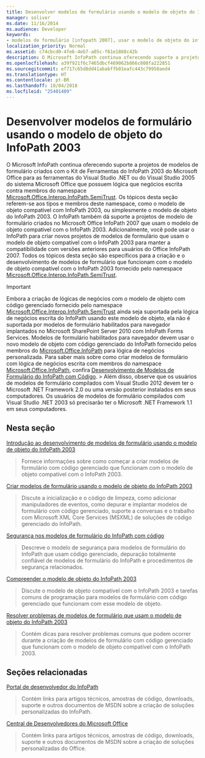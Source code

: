 ```yaml
---
title: Desenvolver modelos de formulário usando o modelo de objeto do InfoPath 2003
manager: soliver
ms.date: 11/16/2014
ms.audience: Developer
keywords:
- modelos de formulário [infopath 2007], usar o modelo de objeto do infopath 2003, modelos de formulário compatíveis com InfoPath 2003,InfoPath 2007, desenvolver modelos de formulário usando o modelo de objeto do InfoPath 2003, modelos de objeto [InfoPath 2003], desenvolver modelos de formulário com código gerenciado
localization_priority: Normal
ms.assetid: c74cbcd0-4fe6-4eb7-a05c-f61e1868c42b
description: O Microsoft InfoPath continua oferecendo suporte a projetos de modelos de formulário criados com o Kit de Ferramentas do InfoPath 2003 do Microsoft Office para as ferramentas do Visual Studio .NET ou do Visual Studio 2005 do sistema Microsoft Office que possuem lógica que negócios escrita contra membros do namespace Microsoft.Office.Interop.InfoPath.SemiTrust. Os tópicos desta seção referem-se aos tipos e membros deste namespace, como o modelo de objeto compatível com InfoPath 2003, ou simplesmente o modelo de objeto do InfoPath 2003. O InfoPath também dá suporte a projetos de modelo de formulário criados no Microsoft Office InfoPath 2007 que usam o modelo de objeto compatível com o InfoPath 2003. Adicionalmente, você pode usar o InfoPath para criar novos projetos de modelos de formulário que usam o modelo de objeto compatível com o InfoPath 2003 para manter a compatibilidade com versões anteriores para usuários do Office InfoPath 2007. Todos os tópicos desta seção são específicos para a criação e o desenvolvimento de modelos de formulário que funcionam com o modelo de objeto compatível com o InfoPath 2003 fornecido pelo namespace Microsoft.Office.Interop.InfoPath.SemiTrust.
ms.openlocfilehash: a39f921f6c7465dbcf469062b866c808fa222851
ms.sourcegitcommit: ef717c65d8dd41ababffb01eafc443c79950aed4
ms.translationtype: HT
ms.contentlocale: pt-BR
ms.lasthandoff: 10/04/2018
ms.locfileid: "25401409"
---
```

# <a name="developing-form-templates-using-the-infopath-2003-object-model"></a>Desenvolver modelos de formulário usando o modelo de objeto do InfoPath 2003

O Microsoft InfoPath continua oferecendo suporte a projetos de modelos de formulário criados com o Kit de Ferramentas do InfoPath 2003 do Microsoft Office para as ferramentas do Visual Studio .NET ou do Visual Studio 2005 do sistema Microsoft Office que possuem lógica que negócios escrita contra membros do namespace [Microsoft.Office.Interop.InfoPath.SemiTrust](https://msdn.microsoft.com/library/Microsoft.Office.Interop.InfoPath.SemiTrust.aspx). Os tópicos desta seção referem-se aos tipos e membros deste namespace, como o modelo de objeto compatível com InfoPath 2003, ou simplesmente o modelo de objeto do InfoPath 2003. O InfoPath também dá suporte a projetos de modelo de formulário criados no Microsoft Office InfoPath 2007 que usam o modelo de objeto compatível com o InfoPath 2003. Adicionalmente, você pode usar o InfoPath para criar novos projetos de modelos de formulário que usam o modelo de objeto compatível com o InfoPath 2003 para manter a compatibilidade com versões anteriores para usuários do Office InfoPath 2007. Todos os tópicos desta seção são específicos para a criação e o desenvolvimento de modelos de formulário que funcionam com o modelo de objeto compatível com o InfoPath 2003 fornecido pelo namespace [Microsoft.Office.Interop.InfoPath.SemiTrust](https://msdn.microsoft.com/library/Microsoft.Office.Interop.InfoPath.SemiTrust.aspx). 
  
> [!IMPORTANT]
> Embora a criação de lógicas de negócios com o modelo de objeto com código gerenciado fornecido pelo namespace [Microsoft.Office.Interop.InfoPath.SemiTrust](https://msdn.microsoft.com/library/Microsoft.Office.Interop.InfoPath.SemiTrust.aspx) ainda seja suportada pela lógica de negócios escrita do InfoPath usando este modelo de objeto, ela não é suportada por modelos de formulário habilitados para navegador implantados no Microsoft SharePoint Server 2010 com InfoPath Forms Services. Modelos de formulário habilitados para navegador devem usar o novo modelo de objeto com código gerenciado do InfoPath fornecido pelos membros do [Microsoft.Office.InfoPath](https://msdn.microsoft.com/library/Microsoft.Office.InfoPath.aspx) para lógica de negócios personalizada. Para saber mais sobre como criar modelos de formulário com lógica de negócios escrita com membros do namespace [Microsoft.Office.InfoPath](https://msdn.microsoft.com/library/Microsoft.Office.InfoPath.aspx), confira [Desenvolvimento de Modelos de Formulário do InfoPath com Código](developing-infopath-form-templates-with-code.md). > Além disso, observe que os usuários de modelos de formulário compilados com Visual Studio 2012 devem ter o Microsoft .NET Framework 2.0 ou uma versão posterior instalados em seus computadores. Os usuários de modelos de formulário compilados com Visual Studio .NET 2003 só precisarão ter o Microsoft .NET Framework 1.1 em seus computadores. 
  
## <a name="in-this-section"></a>Nesta seção

[Introdução ao desenvolvimento de modelos de formulário usando o modelo de objeto do InfoPath 2003](get-started-developing-form-templates-using-infopath-object-model.md)
  
> Fornece informações sobre como começar a criar modelos de formulário com código gerenciado que funcionam com o modelo de objeto compatível com o InfoPath 2003.
    
[Criar modelos de formulário usando o modelo de objeto do InfoPath 2003](creating-form-templates-using-the-infopath-2003-object-model.md)
  
> Discute a inicialização e o código de limpeza, como adicionar manipuladores de eventos, como depurar e implantar modelos de formulário com código gerenciado, suporte a conversas e o trabalho com Microsoft XML Core Services (MSXML) de soluções de código gerenciado do InfoPath.
    
[Segurança nos modelos de formulário do InfoPath com código](security-in-infopath-form-templates-with-code.md)
  
> Descreve o modelo de segurança para modelos de formulário do InfoPath que usam código gerenciado, depuração totalmente confiável de modelos de formulário do InfoPath e procedimentos de segurança relacionados.
    
[Compreender o modelo de objeto do InfoPath 2003](understanding-the-infopath-2003-object-model.md)
  
> Discute o modelo de objeto compatível com o InfoPath 2003 e tarefas comuns de programação para modelos de formulário com código gerenciado que funcionam com esse modelo de objeto.
    
[Resolver problemas de modelos de formulário que usam o modelo de objeto do InfoPath 2003](troubleshoot-form-templates-that-use-infopath-object-model.md)
  
> Contém dicas para resolver problemas comuns que podem ocorrer durante a criação de modelos de formulário com código gerenciado que funcionam com o modelo de objeto compatível com o InfoPath 2003.
    
## <a name="related-sections"></a>Seções relacionadas

[Portal de desenvolvedor do InfoPath](https://go.microsoft.com/fwlink?LinkID=11689)
  
> Contém links para artigos técnicos, amostras de código, downloads, suporte e outros documentos de MSDN sobre a criação de soluções personalizadas do InfoPath.
    
[Central de Desenvolvedores do Microsoft Office](https://go.microsoft.com/fwlink?LinkID=27128)
  
> Contém links para artigos técnicos, amostras de código, downloads, suporte e outros documentos de MSDN sobre a criação de soluções personalizadas do Office.
    

